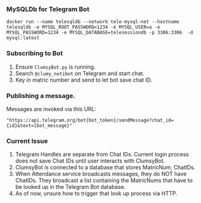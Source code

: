 
### MySQLDb for Telegram Bot
```
docker run --name telesqldb --network tele-mysql-net --hostname telesqldb -e MYSQL_ROOT_PASSWORD=1234 -e MYSQL_USER=a -e MYSQL_PASSWORD=1234 -e MYSQL_DATABASE=telesessiondb -p 3306:3306  -d mysql:latest 
```
### Subscribing to Bot
1. Ensure `ClumsyBot.py` is running.
2. Search `@clumy_notibot` on Telegram and start chat.
3. Key in matric number and send to let bot save chat ID.

### Publishing a message.
Messages are invoked via this URL:
```
"https://api.telegram.org/bot{bot_token}/sendMessage?chat_id={id}&text={bot_message}"
```

### Current Issue
1. Telegram Handles are separate from Chat IDs. Current login process does not save Chat IDs until user interacts with ClumsyBot.
2. ClumsyBot is connected to a database that stores MatricNum, ChatIDs.
3. When Attendance service broadcasts messages, they do NOT have ChatIDs. They broadcast a list containing the MatricNums that have to be looked up in the Telegram Bot database.
4. As of now, unsure how to trigger that look up process via HTTP.
